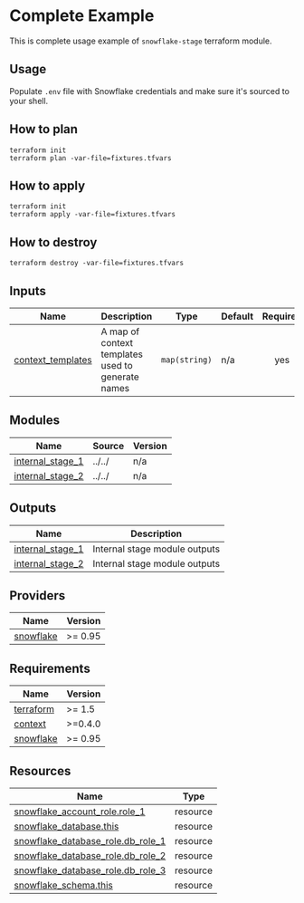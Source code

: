 # Complete Example

This is complete usage example of `snowflake-stage` terraform module.

## Usage
Populate `.env` file with Snowflake credentials and make sure it's sourced to your shell.

## How to plan

```shell
terraform init
terraform plan -var-file=fixtures.tfvars
```

## How to apply

```shell
terraform init
terraform apply -var-file=fixtures.tfvars
```

## How to destroy
```shell
terraform destroy -var-file=fixtures.tfvars
```


<!-- BEGIN_TF_DOCS -->




## Inputs

| Name | Description | Type | Default | Required |
|------|-------------|------|---------|:--------:|
| <a name="input_context_templates"></a> [context\_templates](#input\_context\_templates) | A map of context templates used to generate names | `map(string)` | n/a | yes |

## Modules

| Name | Source | Version |
|------|--------|---------|
| <a name="module_internal_stage_1"></a> [internal\_stage\_1](#module\_internal\_stage\_1) | ../../ | n/a |
| <a name="module_internal_stage_2"></a> [internal\_stage\_2](#module\_internal\_stage\_2) | ../../ | n/a |

## Outputs

| Name | Description |
|------|-------------|
| <a name="output_internal_stage_1"></a> [internal\_stage\_1](#output\_internal\_stage\_1) | Internal stage module outputs |
| <a name="output_internal_stage_2"></a> [internal\_stage\_2](#output\_internal\_stage\_2) | Internal stage module outputs |

## Providers

| Name | Version |
|------|---------|
| <a name="provider_snowflake"></a> [snowflake](#provider\_snowflake) | >= 0.95 |

## Requirements

| Name | Version |
|------|---------|
| <a name="requirement_terraform"></a> [terraform](#requirement\_terraform) | >= 1.5 |
| <a name="requirement_context"></a> [context](#requirement\_context) | >=0.4.0 |
| <a name="requirement_snowflake"></a> [snowflake](#requirement\_snowflake) | >= 0.95 |

## Resources

| Name | Type |
|------|------|
| [snowflake_account_role.role_1](https://registry.terraform.io/providers/snowflakedb/snowflake/latest/docs/resources/account_role) | resource |
| [snowflake_database.this](https://registry.terraform.io/providers/snowflakedb/snowflake/latest/docs/resources/database) | resource |
| [snowflake_database_role.db_role_1](https://registry.terraform.io/providers/snowflakedb/snowflake/latest/docs/resources/database_role) | resource |
| [snowflake_database_role.db_role_2](https://registry.terraform.io/providers/snowflakedb/snowflake/latest/docs/resources/database_role) | resource |
| [snowflake_database_role.db_role_3](https://registry.terraform.io/providers/snowflakedb/snowflake/latest/docs/resources/database_role) | resource |
| [snowflake_schema.this](https://registry.terraform.io/providers/snowflakedb/snowflake/latest/docs/resources/schema) | resource |
<!-- END_TF_DOCS -->
